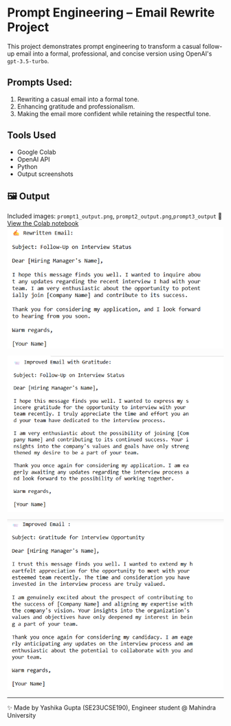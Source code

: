 #  Prompt Engineering – Email Rewrite Project

This project demonstrates prompt engineering to transform a casual follow-up email into a formal, professional, and concise version using OpenAI's `gpt-3.5-turbo`.

##  Prompts Used:
1. Rewriting a casual email into a formal tone.
2. Enhancing gratitude and professionalism.
3. Making the email more confident while retaining the respectful tone.

##  Tools Used
- Google Colab
- OpenAI API
- Python
- Output screenshots

## 🖼️ Output
Included images: `prompt1_output.png`, `prompt2_output.png`,`prompt3_output`
🔗 [View the Colab notebook](./Email__prompt.ipynb)
![Prompt 1 Output](prompt1_output.png)

![Prompt 2 Output](prompt2_output.png)

![Prompt 3 Output](prompt3_output.png)

---

✨ Made by Yashika Gupta (SE23UCSE190), Engineer student @ Mahindra University
